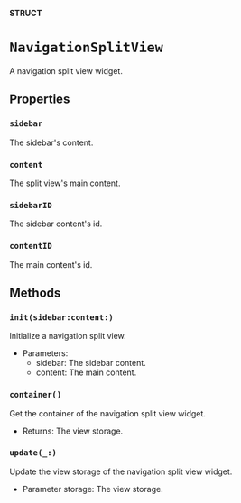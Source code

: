**STRUCT**

# `NavigationSplitView`

A navigation split view widget.

## Properties
### `sidebar`

The sidebar's content.

### `content`

The split view's main content.

### `sidebarID`

The sidebar content's id.

### `contentID`

The main content's id.

## Methods
### `init(sidebar:content:)`

Initialize a navigation split view.
- Parameters:
  - sidebar: The sidebar content.
  - content: The main content.

### `container()`

Get the container of the navigation split view widget.
- Returns: The view storage.

### `update(_:)`

Update the view storage of the navigation split view widget.
- Parameter storage: The view storage.
